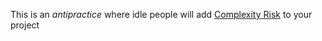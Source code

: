 


This is an _antipractice_ where idle people will add [Complexity Risk](Complexity-Risk) to your project